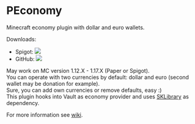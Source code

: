# PEconomy
Minecraft economy plugin with dollar and euro wallets.

Downloads:
- Spigot: [![](http://badge.henrya.org/spigot/downloads?id=73827)](https://www.spigotmc.org/resources/peconomy.73827/)
- GitHub: [![](https://img.shields.io/github/downloads/SoKnight/PEconomy/total.svg)](https://github.com/SoKnight/PEconomy/releases/latest)

May work on MC version 1.12.X - 1.17.X (Paper or Spigot).<br>
You can operate with two currencies by default: dollar and euro (second wallet may be donation for example).<br>
Sure, you can add own currencies or remove defaults, easy :)<br>
This plugin hooks into Vault as economy provider and uses [SKLibrary](https://github.com/SoKnight/SKLibrary) as dependency.

For more information see [wiki](https://github.com/SoKnight/PEconomy/wiki).
